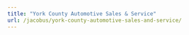 ```yaml
---
title: "York County Automotive Sales & Service"
url: /jacobus/york-county-automotive-sales-and-service/
---
```

